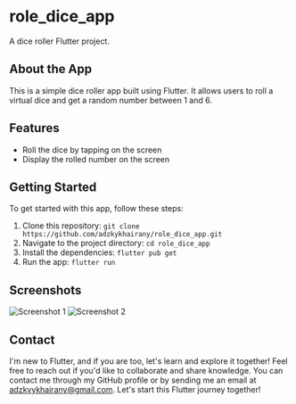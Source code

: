 # role_dice_app

A dice roller Flutter project.

## About the App

This is a simple dice roller app built using Flutter. It allows users to roll a virtual dice and get a random number between 1 and 6.

## Features

- Roll the dice by tapping on the screen
- Display the rolled number on the screen

## Getting Started

To get started with this app, follow these steps:

1. Clone this repository: `git clone https://github.com/adzkykhairany/role_dice_app.git`
2. Navigate to the project directory: `cd role_dice_app`
3. Install the dependencies: `flutter pub get`
4. Run the app: `flutter run`

## Screenshots

![Screenshot 1](screenshots/screenshot1.png)
![Screenshot 2](screenshots/screenshot2.png)


## Contact

I'm new to Flutter, and if you are too, let's learn and explore it together! Feel free to reach out if you'd like to collaborate and share knowledge. You can contact me through my GitHub profile or by sending me an email at [adzkyykhairany@gmail.com](mailto:adzkyykhairany@gmail.com). 
Let's start this Flutter journey together!
